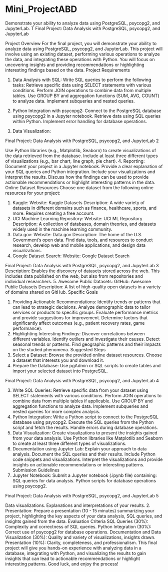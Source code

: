 # Mini_ProjectABD
Demonstrate your ability to analyze data using PostgreSQL, psycopg2, and JupyterLab. T
Final Project: Data Analysis with
PostgreSQL, psycopg2, and
JupyterLab

Project Overview
For the final project, you will demonstrate your ability to analyze data using
PostgreSQL, psycopg2, and JupyterLab. This project will involve using an existing
dataset, performing various operations to analyze the data, and integrating these
operations with Python. You will focus on uncovering insights and providing
recommendations or highlighting interesting findings based on the data.
Project Requirements
1. Data Analysis with SQL:
Write SQL queries to perform the following tasks:
Retrieve specific data using SELECT statements with various
conditions.
Perform JOIN operations to combine data from multiple tables.
Use GROUP BY and aggregation functions (SUM, AVG, COUNT) to
analyze data.
Implement subqueries and nested queries.

2. Python Integration with psycopg2:
Connect to the PostgreSQL database using psycopg2 in a Jupyter
notebook.
Retrieve data using SQL queries within Python.
Implement error handling for database operations.
3. Data Visualization:

Final Project: Data Analysis with PostgreSQL, psycopg2, and JupyterLab 2

Use Python libraries (e.g., Matplotlib, Seaborn) to create visualizations of
the data retrieved from the database.
Include at least three different types of visualizations (e.g., bar chart, line
graph, pie chart).
4. Reporting:
Document your project in a Jupyter notebook.
Provide a clear explanation of your SQL queries and Python integration.
Include your visualizations and interpret the results.
Discuss how the findings can be used to provide actionable
recommendations or highlight interesting patterns in the data.
Online Dataset Resources
Choose one dataset from the following online resources for your project:
1. Kaggle:
Website: Kaggle Datasets
Description: A wide variety of datasets in different domains such as
finance, healthcare, sports, and more. Requires creating a free account.
2. UCI Machine Learning Repository:
Website: UCI ML Repository
Description: A collection of databases, domain theories, and datasets
widely used in the machine learning community.
3. Data.gov:
Website: Data.gov
Description: The home of the U.S. Government’s open data. Find data,
tools, and resources to conduct research, develop web and mobile
applications, and design data visualizations.
4. Google Dataset Search:
Website: Google Dataset Search

Final Project: Data Analysis with PostgreSQL, psycopg2, and JupyterLab 3
Description: Enables the discovery of datasets stored across the web. This
includes data published on the web, but also from repositories and
individual researchers.
5. Awesome Public Datasets:
GitHub: Awesome Public Datasets
Description: A list of high-quality open datasets in a variety of domains
shared on GitHub.
Specific Goals
1. Providing Actionable Recommendations:
Identify trends or patterns that can lead to strategic decisions.
Analyze demographic data to tailor services or products to specific
groups.
Evaluate performance metrics and provide suggestions for improvement.
Determine factors that significantly affect outcomes (e.g., patient recovery
rates, game performance).
2. Highlighting Interesting Findings:
Discover correlations between different variables.
Identify outliers and investigate their causes.
Detect seasonal trends or patterns.
Find geographic patterns and their impacts on the studied phenomena.
Suggested Steps
1. Select a Dataset:
Browse the provided online dataset resources.
Choose a dataset that interests you and download it.
2. Prepare the Database:
Use pgAdmin or SQL scripts to create tables and import your selected
dataset into PostgreSQL.

Final Project: Data Analysis with PostgreSQL, psycopg2, and JupyterLab 4

3. Write SQL Queries:
Retrieve specific data from your dataset using SELECT statements with
various conditions.
Perform JOIN operations to combine data from multiple tables if
applicable.
Use GROUP BY and aggregation functions to analyze data.
Implement subqueries and nested queries for more complex analysis.
4. Python Integration:
Write a Python script to connect to the PostgreSQL database using
psycopg2.
Execute the SQL queries from the Python script and fetch the results.
Handle errors during database operations.
5. Data Visualization:
Create visualizations to present the insights gained from your data
analysis.
Use Python libraries like Matplotlib and Seaborn to create at least three
different types of visualizations.
6. Documentation using Jupyter Lab:
Explain your approach to data analysis.
Document the SQL queries and their results.
Include Python code snippets and visualizations.
Interpret the visualizations and provide insights on actionable
recommendations or interesting patterns.
Submission Guidelines
1. Jupyter Notebook: Submit a Jupyter notebook (.ipynb file) containing:
SQL queries for data analysis.
Python scripts for database operations using psycopg2.

Final Project: Data Analysis with PostgreSQL, psycopg2, and JupyterLab 5

Data visualizations.
Explanations and interpretations of your results.
2. Presentation: Prepare a presentation (10 - 15 minutes) summarizing your
project, highlighting the key aspects of your data analysis, SQL queries, and
insights gained from the data.
Evaluation Criteria
SQL Queries (30%): Complexity and correctness of SQL queries.
Python Integration (30%): Correct use of psycopg2 for database operations.
Documentation and Data Visualization (30%): Quality and variety of
visualizations, insights drawn.
Presentation (10%): Clarity, completeness, and professionalism.
This final project will give you hands-on experience with analyzing data in a
database, integrating with Python, and visualizing the results to gain insights that
can lead to actionable recommendations or highlight interesting patterns. Good
luck, and enjoy the process!
